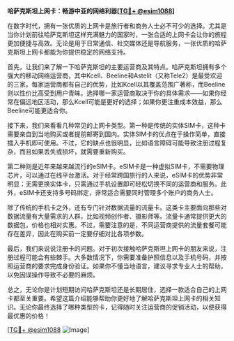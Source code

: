 **哈萨克斯坦上网卡：畅游中亚的网络利器[[TG💪+ @esim1088](https://t.me/s/esim1088)]**

在数字时代，拥有一张优质的上网卡是旅行者和商务人士必不可少的选择。尤其是当你计划前往哈萨克斯坦这样充满魅力的国家时，一张合适的上网卡会让你的旅程更加便捷与高效。无论是用于日常通信、社交媒体还是导航服务，一张优质的哈萨克斯坦上网卡都能为你提供稳定的网络支持。

首先，让我们来了解一下哈萨克斯坦的主要运营商及其特点。哈萨克斯坦拥有多个强大的移动网络运营商，其中Kcell、Beeline和Astelit（又称Tele2）是最受欢迎的三家。每家运营商都有自己的优势，比如Kcell以其覆盖范围广著称，而Beeline则以性价比高受到用户青睐。选择哪一家运营商取决于你的具体需求——如果你经常在偏远地区活动，那么Kcell可能是更好的选择；如果你更注重成本效益，那么Beeline可能更适合你。

接下来，我们来看看几种常见的上网卡类型。第一种是传统的实体SIM卡，这种卡需要亲自到当地购买或者提前邮寄到国内。实体SIM卡的优点在于操作简单，直接插入手机即可使用。不过，它的缺点也很明显，比如语言障碍可能导致注册过程复杂，而且如果丢失或损坏，就需要重新购买。

第二种则是近年来越来越流行的eSIM卡。eSIM卡是一种虚拟SIM卡，不需要物理芯片，可以通过在线平台激活。对于经常跨国旅行的人来说，eSIM卡的优势非常明显：无需更换实体卡，只需通过手机设置即可轻松切换不同的运营商和服务。此外，eSIM卡还支持多号码绑定，非常适合需要同时管理多个账户的商务人士。

除了传统的手机卡之外，还有专门针对数据流量的流量卡。这类卡主要面向那些对数据流量有大量需求的人群，比如视频创作者、摄影师等。流量卡通常提供更大的数据包，价格也相对实惠。不过，需要注意的是，不同运营商提供的流量套餐可能存在差异，因此在购买前一定要仔细对比各项参数。

最后，我们来说说注册卡的问题。对于初次接触哈萨克斯坦上网卡的朋友来说，注册过程可能会有些棘手。大多数情况下，你需要准备护照信息以及手机号码，并按照运营商的要求完成身份验证。如果你不懂当地语言，建议寻求专业人士的帮助，以免因误操作导致不必要的麻烦。

总之，无论你是计划短期访问哈萨克斯坦还是长期居住，选择一款适合自己的上网卡都至关重要。希望这篇介绍能够帮助你更好地了解哈萨克斯坦上网卡的相关知识。无论你最终选择了哪种类型的卡，记得随时关注运营商的促销活动，以便获得最优惠的价格！

[[TG💪+ @esim1088](https://t.me/s/esim1088) ![Image](https://i.postimg.cc/4NQfJmqS/Snipaste-2025-05-13-00-14-12.png)]